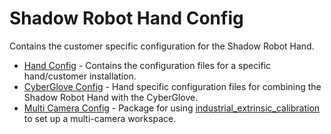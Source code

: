 Shadow Robot Hand Config
========================

Contains the customer specific configuration for the Shadow Robot Hand.

* [Hand Config](sr_ethercat_hand_config) - Contains the configuration files for a specific hand/customer installation.
* [CyberGlove Config](sr_cyberglove_config) - Hand specific configuration files for combining the Shadow Robot Hand with the CyberGlove.
* [Multi Camera Config](sr_multi_camera_config) - Package for using [industrial_extrinsic_calibration](http://wiki.ros.org/industrial_extrinsic_cal) to set up a multi-camera workspace.